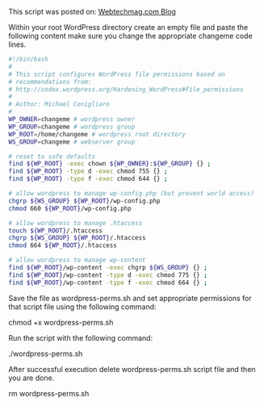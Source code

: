 This script was posted on: [Webtechmag.com Blog](http://webtechmag.com/wordpress-file-permissions-script/)

Within your root WordPress directory create an empty file and paste the following content make sure you change the appropriate changeme code lines.


```bash
#!/bin/bash
#
# This script configures WordPress file permissions based on 
# recommendations from:
# http://codex.wordpress.org/Hardening_WordPress#File_permissions
#
# Author: Michael Conigliaro
#
WP_OWNER=changeme # wordpress owner
WP_GROUP=changeme # wordpress group
WP_ROOT=/home/changeme # wordpress root directory
WS_GROUP=changeme # webserver group

# reset to safe defaults
find ${WP_ROOT} -exec chown ${WP_OWNER}:${WP_GROUP} {} ;
find ${WP_ROOT} -type d -exec chmod 755 {} ;
find ${WP_ROOT} -type f -exec chmod 644 {} ;

# allow wordpress to manage wp-config.php (but prevent world access)
chgrp ${WS_GROUP} ${WP_ROOT}/wp-config.php
chmod 660 ${WP_ROOT}/wp-config.php

# allow wordpress to manage .htaccess
touch ${WP_ROOT}/.htaccess
chgrp ${WS_GROUP} ${WP_ROOT}/.htaccess
chmod 664 ${WP_ROOT}/.htaccess

# allow wordpress to manage wp-content
find ${WP_ROOT}/wp-content -exec chgrp ${WS_GROUP} {} ;
find ${WP_ROOT}/wp-content -type d -exec chmod 775 {} ;
find ${WP_ROOT}/wp-content -type f -exec chmod 664 {} ;
```
Save the file as wordpress-perms.sh and set appropriate permissions for that script file using the following command:

chmod +x wordpress-perms.sh

Run the script with the following command:

./wordpress-perms.sh

After successful execution delete wordpress-perms.sh script file and then you are done.

rm wordpress-perms.sh
